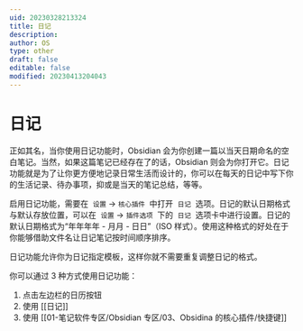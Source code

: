 ```yaml
---
uid: 20230328213324
title: 日记
description: 
author: OS
type: other
draft: false
editable: false
modified: 20230413204043
---
```


# 日记

正如其名，当你使用日记功能时，Obsidian 会为你创建一篇以当天日期命名的空白笔记。当然，如果这篇笔记已经存在了的话，Obsidian 则会为你打开它。日记功能就是为了让你更方便地记录日常生活而设计的，你可以在每天的日记中写下你的生活记录、待办事项，抑或是当天的笔记总结，等等。

启用日记功能，需要在  `设置` -> `核心插件`  中打开  `日记`  选项。日记的默认日期格式与默认存放位置，可以在  `设置` -> `插件选项`  下的  `日记`  选项卡中进行设置。日记的默认日期格式为“年年年年 - 月月 - 日日”（ISO 样式）。使用这种格式的好处在于你能够借助文件名让日记笔记按时间顺序排序。

日记功能允许你为日记指定模板，这样你就不需要重复调整日记的格式。

你可以通过 3 种方式使用日记功能：

1. 点击左边栏的日历按钮
2. 使用 [[日记]]
3. 使用 [[01-笔记软件专区/Obsidian 专区/03、Obsidina 的核心插件/快捷键]]
